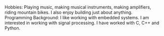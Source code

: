 Hobbies: Playing music, making musical instruments, making amplifiers, riding mountain bikes.
I also enjoy building just about anything.
Programming Background: I like working with embedded systems. 
I am interested in working with signal processing.
I have worked with C, C++ and Python.

